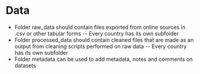 # Data

- Folder raw_data should contain files exported from online sources in .csv or other tabular forms
-- Every country has its own subfolder
- Folder processed_data should contain cleaned files that are made as an output from cleaning scripts performed on raw data
-- Every country has its own subfolder
- Folder metadata can be used to add metadata, notes and comments on datasets
